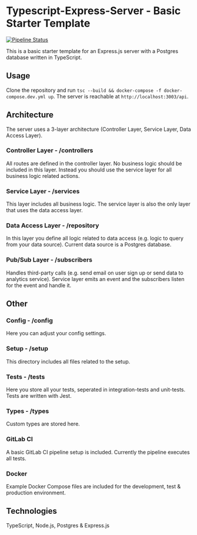 # Typescript-Express-Server - Basic Starter Template

[![Pipeline Status](https://gitlab.com/Cedomic/typescript-express-server/badges/master/pipeline.svg)](https://gitlab.com/Cedomic/typescript-express-server/pipelines/latest)

This is a basic starter template for an Express.js server with a Postgres database written in TypeScript.

## Usage

Clone the repository and run `tsc --build && docker-compose -f docker-compose.dev.yml up`. The server is reachable at `http://localhost:3003/api`.

## Architecture

The server uses a 3-layer architecture (Controller Layer, Service Layer, Data Access Layer).

### Controller Layer - /controllers

All routes are defined in the controller layer. No business logic should be included in this layer. Instead you should use the service layer for all business logic related actions.

### Service Layer - /services

This layer includes all business logic. The service layer is also the only layer that uses the data access layer.

### Data Access Layer - /repository

In this layer you define all logic related to data access (e.g. logic to query from your data source). Current data source is a Postgres database.

### Pub/Sub Layer - /subscribers

Handles third-party calls (e.g. send email on user sign up or send data to analytics service). Service layer emits an event and the subscribers listen for the event and handle it.

## Other

### Config - /config

Here you can adjust your config settings.

### Setup - /setup

This directory includes all files related to the setup.

### Tests - /tests

Here you store all your tests, seperated in integration-tests and unit-tests. Tests are written with Jest.

### Types - /types

Custom types are stored here.

### GitLab CI

A basic GitLab CI pipeline setup is included. Currently the pipeline executes all tests.

### Docker

Example Docker Compose files are included for the development, test & production environment.

## Technologies

TypeScript, Node.js, Postgres & Express.js
